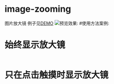 # image-zooming
图片放大镜
例子见[DEMO](http://www.lovewebgames.com/jsmodule/image-zooming.html)
![预览效果:](http://www.lovewebgames.com/jsmodule/images/ui/image-zooming.png "图片放大镜")
#使用方法案例:
    <h1>始终显示放大镜</h1>
    <img id="img1" src="a.png" alt="">
    <p id="info1"></p>
    <h1>只在点击触摸时显示放大镜</h1>
    <img id="img2" src="a.png" alt="">
    <p id="info2"></p>
    <script type="text/javascript" src="../src/zepto.js"></script>
    <script type="text/javascript" src="../src/image-zooming.js"></script>
    <script>
        $('#img1').ImageZooming({
            times: 2,
            always: true,
            callback: function(a, b, c, d) {
                $('#info1').html('x: '+a.x+'    y:'+a.y);
            }
        });
        $('#img2').ImageZooming({
            times: 2,
            always: false,
            callback: function(a, b, c, d) {
                $('#info2').html('x: '+a.x+'    y:'+a.y);
            }
        });
    </script>
#或者requirejs
    <h1>始终显示放大镜</h1>
        <img id="img1" src="a.png" alt="">
        <p id="info1"></p>
    <h1>只在点击触摸时显示放大镜</h1>
        <img id="img2" src="a.png" alt="">
        <p id="info2"></p>
        <script type="text/javascript" src="../src/zepto.js"></script>
        <script type="text/javascript" src="../src/require.js"></script>
        <script>
        requirejs.config({
            //By default load any module IDs from js/lib
            baseUrl: '../src',
            paths: {
                $: 'zepto'
            }
        });
        require(['image-zooming',"$"], function(ImageZooming,$){
            var lz = new ImageZooming();
            lz.init({
                target: $('#img1'),
                times: 2,
                always: true,
                callback: function(a, b, c, d) {
                    $('#info1').html('x: ' + a.x + '    y:' + a.y);
                }
            });
            var lz2 = new ImageZooming();
            lz2.init({
                target: $('#img2'),
                times: 2,
                always: false,
                callback: function(a, b, c, d) {
                    $('#info2').html('x: ' + a.x + '    y:' + a.y);
                }
            });
        });
#属性和方法
##target    dom|string
    需要放大的图片对象（仅支持图片<img>）
##times     int
    放大的倍数，默认是2倍
##height:   int
    放大镜的高度，默认100px
##width:    int
    放大镜的宽度，默认100px
##always    bool
    是否始终显示，默认为false,这时，需要放大时，可以鼠标点击图片或触摸时才显示放大镜.
##callback:     function(a,b,c,d)
    放大镜移动的回调方法，其中参数a是{x:11,y:11}的位置对象，b\c是要定位的位置对象，d是放大镜的dom对象